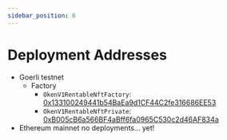 ```yaml
---
sidebar_position: 6
---
```


# Deployment Addresses

- Goerli testnet
  - Factory
    - `OkenV1RentableNftFactory`: [0x133100249441b54BaEa9d1CF44C2fe316686EE53](https://goerli.etherscan.io/address/0x133100249441b54BaEa9d1CF44C2fe316686EE53)
    - `OkenV1RentableNftPrivate`: [0xB005cB6a566BF4aBff6fa0965C530c2d46AF834a](https://goerli.etherscan.io/address/0xB005cB6a566BF4aBff6fa0965C530c2d46AF834a)
- Ethereum mainnet
  no deployments... yet!
